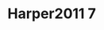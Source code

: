 # Harper2011 7
<a name="material" />
<script type="application/ld+json">

  {
    "@context": "https://schema.org/",
    "@type": "ChemicalSubstance",
    "http://purl.org/dc/terms/conformsTo":
      {
        "@type": "CreativeWork",
        "@id": "https://bioschemas.org/profiles/ChemicalSubstance/0.4-RELEASE/"
      },
    "@id": "https://egonw.github.io/nanowiki/nanowiki97.html#material",
    "name": "Harper2011 7",
    "sameAs: "http://127.0.0.1/mediawiki/index.php/Special:URIResolver/Harper2011_7"
  }
</script>


